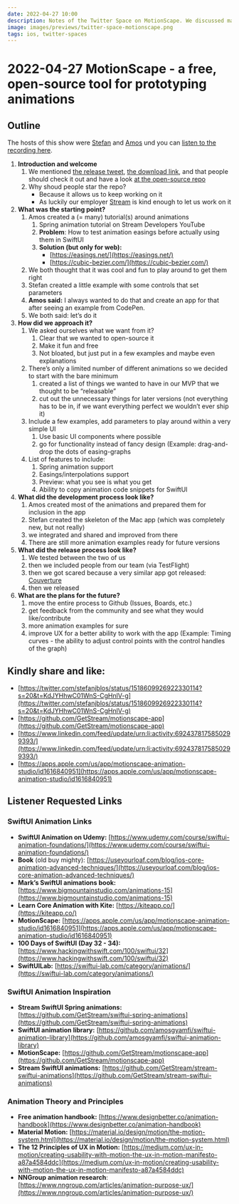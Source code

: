 ```yaml
---
date: 2022-04-27 10:00
description: Notes of the Twitter Space on MotionScape. We discussed many topics, like how we came up with the idea, the development process and the publication.
image: images/previews/twitter-space-motionscape.png
tags: ios, twitter-spaces
---
```


# 2022-04-27 MotionScape - a free, open-source tool for prototyping animations

## Outline

The hosts of this show were [Stefan](https://twitter.com/stefanjblos) and [Amos](https://twitter.com/amos_gyamfi) und you can [listen to the recording here](https://twitter.com/i/spaces/1PlKQaXQBZDKE).

1. **Introduction and welcome**
    1. We mentioned [the release tweet](https://twitter.com/stefanjblos/status/1518609926922330114?s=20&t=WYTPRs8a8gPr7z2jEwlFzA), [the download link](https://apps.apple.com/us/app/motionscape-animation-studio/id1616840951?utm_source=macapplestore&utm_campaign=twitter), and that people should check it out and have a look [at the open-source repo](https://github.com/GetStream/motionscape-app)
    2. Why shoud people star the repo? 
        * Because it allows us to keep working on it 
        * As luckily our employer [Stream](https://getstream.io) is kind enough to let us work on it
2. **What was the starting point?**
    1. Amos created a (= many) tutorial(s) around animations
        1. Spring animation tutorial on Stream Developers YouTube
        2. **Problem**: How to test animation easings before actually using them in SwiftUI
        3. **Solution (but only for web):** 
            * [https://easings.net/](https://easings.net/) 
            * [https://cubic-bezier.com/](https://cubic-bezier.com/)
    2. We both thought that it was cool and fun to play around to get them right
    3. Stefan created a little example with some controls that set parameters
    4. **Amos said:** I always wanted to do that and create an app for that after seeing an example from CodePen.
    5. We both said: let’s do it
3. **How did we approach it?**
    1. We asked ourselves what we want from it?
        1. Clear that we wanted to open-source it
        2. Make it fun and free
        3. Not bloated, but just put in a few examples and maybe even explanations
    2. There’s only a limited number of different animations so we decided to start with the bare minimum
        1. created a list of things we wanted to have in our MVP that we thought to be “releasable”
        2. cut out the unnecessary things for later versions (not everything has to be in, if we want everything perfect we wouldn’t ever ship it)
    3. Include a few examples, add parameters to play around within a very simple UI
        1. Use basic UI components where possible
        2. go for functionality instead of fancy design (Example: drag-and-drop the dots of easing-graphs
    4. List of features to include:
        1. Spring animation support
        2. Easings/interpolations support
        3. Preview: what you see is what you get
        4. Ability to copy animation code snippets for SwiftUI
4. **What did the development process look like?**
    1. Amos created most of the animations and prepared them for inclusion in the app
    2. Stefan created the skeleton of the Mac app (which was completely new, but not really)
    3. we integrated and shared and improved from there
    4. There are still more animation examples ready for future versions
5. **What did the release process look like?**
    1. We tested between the two of us
    2. then we included people from our team (via TestFlight)
    3. then we got scared because a very similar app got released: [Couverture](https://apps.apple.com/app/id1552415914)
    4. then we released
6. **What are the plans for the future?**
    1. move the entire process to Github (Issues, Boards, etc.)
    2. get feedback from the community and see what they would like/contribute
    3. more animation examples for sure
    4. improve UX for a better ability to work with the app (Example: Timing curves - the ability to adjust control points with the control handles of the graph)

## Kindly share and like:

- [https://twitter.com/stefanjblos/status/1518609926922330114?s=20&t=KdJYHhwC01WnS-CgHnlV-g](https://twitter.com/stefanjblos/status/1518609926922330114?s=20&t=KdJYHhwC01WnS-CgHnlV-g)
- [https://github.com/GetStream/motionscape-app](https://github.com/GetStream/motionscape-app)
- [https://www.linkedin.com/feed/update/urn:li:activity:6924378175850299393/](https://www.linkedin.com/feed/update/urn:li:activity:6924378175850299393/)
- [https://apps.apple.com/us/app/motionscape-animation-studio/id1616840951](https://apps.apple.com/us/app/motionscape-animation-studio/id1616840951)

## Listener Requested Links

### SwiftUI Animation Links

- **SwiftUI Animation on Udemy:** [https://www.udemy.com/course/swiftui-animation-foundations/](https://www.udemy.com/course/swiftui-animation-foundations/)
- **Book** (old buy mighty): [https://useyourloaf.com/blog/ios-core-animation-advanced-techniques/](https://useyourloaf.com/blog/ios-core-animation-advanced-techniques/)
- **Mark’s SwiftUI animations book:** [https://www.bigmountainstudio.com/animations-15](https://www.bigmountainstudio.com/animations-15)
- **Learn Core Animation with Kite:** [https://kiteapp.co/](https://kiteapp.co/)
- **MotionScape:** [https://apps.apple.com/us/app/motionscape-animation-studio/id1616840951](https://apps.apple.com/us/app/motionscape-animation-studio/id1616840951)
- **100 Days of SwiftUI (Day 32 - 34):** [https://www.hackingwithswift.com/100/swiftui/32](https://www.hackingwithswift.com/100/swiftui/32)
- **SwiftUILab:** [https://swiftui-lab.com/category/animations/](https://swiftui-lab.com/category/animations/)

### SwiftUI Animation Inspiration

- **Stream SwiftUI Spring animations:** [https://github.com/GetStream/swiftui-spring-animations](https://github.com/GetStream/swiftui-spring-animations)
- **SwiftUI animation library:** [https://github.com/amosgyamfi/swiftui-animation-library](https://github.com/amosgyamfi/swiftui-animation-library)
- **MotionScape:** [https://github.com/GetStream/motionscape-app](https://github.com/GetStream/motionscape-app)
- **Stream SwiftUI animations:** [https://github.com/GetStream/stream-swiftui-animations](https://github.com/GetStream/stream-swiftui-animations)

### Animation Theory and Principles

- **Free animation handbook:** [https://www.designbetter.co/animation-handbook](https://www.designbetter.co/animation-handbook)
- **Material Motion:** [https://material.io/design/motion/the-motion-system.html](https://material.io/design/motion/the-motion-system.html)
- **The 12 Principles of UX in Motion:** [https://medium.com/ux-in-motion/creating-usability-with-motion-the-ux-in-motion-manifesto-a87a4584ddc](https://medium.com/ux-in-motion/creating-usability-with-motion-the-ux-in-motion-manifesto-a87a4584ddc)
- **NNGroup animation research**: [https://www.nngroup.com/articles/animation-purpose-ux/](https://www.nngroup.com/articles/animation-purpose-ux/)
